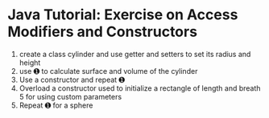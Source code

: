# Java Tutorial: Exercise on Access Modifiers and Constructors

1. create a class cylinder and use getter and setters to set its radius and height 
2. use ➊ to calculate surface and volume of the cylinder 
3. Use a constructor and repeat ➊
4. Overload a constructor used to initialize a rectangle of length and breath 5 for using custom parameters 
5. Repeat ➊ for a sphere
